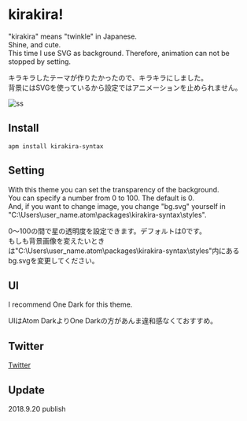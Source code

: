 # kirakira!
"kirakira" means "twinkle" in Japanese.  
Shine, and cute.  
This time I use SVG as background. Therefore, animation can not be stopped by setting.

キラキラしたテーマが作りたかったので、キラキラにしました。  
背景にはSVGを使っているから設定ではアニメーションを止められません。

![ss](https://user-images.githubusercontent.com/35618981/45806037-fc90e400-bcfa-11e8-90d6-f180ca272c3f.jpg)

## Install
`apm install kirakira-syntax`

## Setting
With this theme you can set the transparency of the background.  
You can specify a number from 0 to 100. The default is 0.  
And, if you want to change image, you change "bg.svg" yourself in "C:\Users\user_name\.atom\packages\kirakira-syntax\styles\".

0～100の間で星の透明度を設定できます。デフォルトは0です。  
もしも背景画像を変えたいときは"C:\Users\user_name\.atom\packages\kirakira-syntax\styles\"内にあるbg.svgを変更してください。

## UI
I recommend One Dark for this theme.

UIはAtom DarkよりOne Darkの方があんま違和感なくておすすめ。

## Twitter
[Twitter](https://twitter.com/jushin_ps)

## Update
2018.9.20 publish
